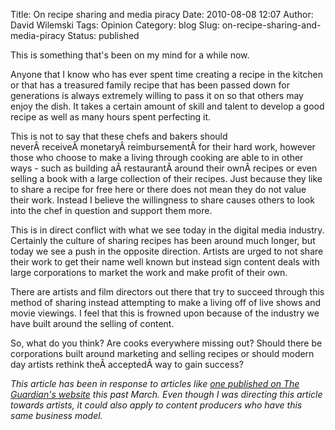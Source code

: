 Title: On recipe sharing and media piracy
Date: 2010-08-08 12:07
Author: David Wilemski
Tags: Opinion
Category: blog
Slug: on-recipe-sharing-and-media-piracy
Status: published

This is something that's been on my mind for a while now.

Anyone that I know who has ever spent time creating a recipe in the
kitchen or that has a treasured family recipe that has been passed down
for generations is always extremely willing to pass it on so that others
may enjoy the dish. It takes a certain amount of skill and talent to
develop a good recipe as well as many hours spent perfecting it.

This is not to say that these chefs and bakers should
neverÂ receiveÂ monetaryÂ reimbursementÂ for their hard work,
however those who choose to make a living through cooking are able to in
other ways - such as building aÂ restaurantÂ around their ownÂ recipes
or even selling a book with a large collection of their recipes. Just
because they like to share a recipe for free here or there does not mean
they do not value their work. Instead I believe the willingness to share
causes others to look into the chef in question and support them more.

This is in direct conflict with what we see today in the digital media
industry. Certainly the culture of sharing recipes has been around much
longer, but today we see a push in the opposite direction. Artists are
urged to not share their work to get their name well known but instead
sign content deals with large corporations to market the work and make
profit of their own.

There are artists and film directors out there that try to succeed
through this method of sharing instead attempting to make a living off
of live shows and movie viewings. I feel that this is frowned upon
because of the industry we have built around the selling of content.

So, what do you think? Are cooks everywhere missing out? Should there be
corporations built around marketing and selling recipes or should modern
day artists rethink theÂ acceptedÂ way to gain success?

*This article has been in response to articles like [one published on
The Guardian's
website](http://www.guardian.co.uk/media/2010/mar/10/murdoch-illegal-dowloading-stealing-handbag)
this past March. Even though I was directing this article towards
artists, it could also apply to content producers who have this same
business model.*
